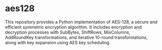 # aes128
This repository provides a Python implementation of AES-128, a secure and efficient symmetric encryption algorithm. It includes encryption and decryption processes with SubBytes, ShiftRows, MixColumns, AddRoundKey transformations, and iterative 10-round transformations, along with key expansion using AES key scheduling.
